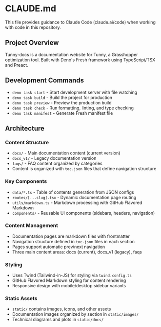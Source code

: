 # CLAUDE.md

This file provides guidance to Claude Code (claude.ai/code) when working with code in this repository.

## Project Overview

Tunny-docs is a documentation website for Tunny, a Grasshopper optimization tool. Built with Deno's Fresh framework using TypeScript/TSX and Preact.

## Development Commands

- `deno task start` - Start development server with file watching
- `deno task build` - Build the project for production  
- `deno task preview` - Preview the production build
- `deno task check` - Run formatting, linting, and type checking
- `deno task manifest` - Generate Fresh manifest file

## Architecture

### Content Structure
- `docs/` - Main documentation content (current version)
- `docs_v1/` - Legacy documentation version  
- `faqs/` - FAQ content organized by categories
- Content is organized with `toc.json` files that define navigation structure

### Key Components
- `data/*.ts` - Table of contents generation from JSON configs
- `routes/[...slug].tsx` - Dynamic documentation page routing
- `utils/markdown.ts` - Markdown processing with GitHub Flavored Markdown
- `components/` - Reusable UI components (sidebars, headers, navigation)

### Content Management
- Documentation pages are markdown files with frontmatter
- Navigation structure defined in `toc.json` files in each section
- Pages support automatic prev/next navigation
- Three main content areas: docs (current), docs_v1 (legacy), faqs

### Styling
- Uses Twind (Tailwind-in-JS) for styling via `twind.config.ts`
- GitHub Flavored Markdown styling for content rendering
- Responsive design with mobile/desktop sidebar variants

### Static Assets
- `static/` contains images, icons, and other assets
- Documentation images organized by section in `static/images/`
- Technical diagrams and plots in `static/docs/`